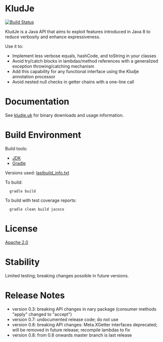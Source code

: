 KludJe
======

[![Build Status](https://travis-ci.org/mcdiae/kludje.svg?branch=master)](https://travis-ci.org/mcdiae/kludje)

KludJe is a Java API that aims to exploit features introduced in Java 8 to reduce verbosity and enhance expressiveness.

Use it to:
- Implement less verbose equals, hashCode, and toString in your classes
- Avoid try/catch blocks in lambdas/method references with a generalized exception throwing/catching mechanism
 - Add this capability for any functional interface using the Kludje annotation processor
- Avoid nested null checks in getter chains with a one-line call

Documentation
=============

See [kludje.uk](http://kludje.uk) for binary downloads and usage information.

Build Environment
=================

Build tools:

 - [JDK](http://www.oracle.com/technetwork/java/javase/downloads/index.html)
 - [Gradle](https://gradle.org/gradle-download/)

Versions used: [lastbuild_info.txt](https://github.com/mcdiae/kludje/blob/master/lastbuild_info.txt)

To build:

```
  gradle build
```

To build with test coverage reports:

```
  gradle clean build jacoco
```

License
=======

[Apache 2.0](https://github.com/mcdiae/kludje/blob/master/LICENSE)

Stability
=========

Limited testing; breaking changes possible in future versions.

Release Notes
=============
 - version 0.3: breaking API changes in nary package (consumer methods "apply" changed to "accept")
 - version 0.7: undocumented release code; do not use
 - version 0.8: breaking API changes: Meta.XGetter interfaces deprecated; will be removed in future release; recompile lambdas to fix
 - version 0.8: from 0.8 onwards master branch is last release
